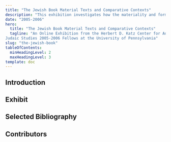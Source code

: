 ```yaml
---
title: "The Jewish Book Material Texts and Comparative Contexts"
description: "This exhibition investigates how the materiality and formatting of texts from antiquity to the present shaped authorship, transmission, reception, and interpretation."
date: "2005-2006"
hero:
  title: "The Jewish Book Material Texts and Comparative Contexts"
  tagline: "An Online Exhibition from the Herbert D. Katz Center for Advanced
Judaic Studies 2005-2006 Fellows at the University of Pennsylvania"
slug: "the-jewish-book"
tableOfContents:
  minHeadingLevel: 2
  maxHeadingLevel: 3
template: doc
---
```

## Introduction

## Exhibit

## Selected Bibliography

## Contributors